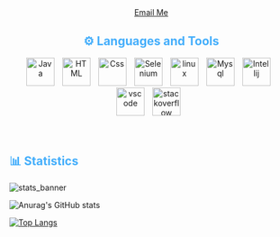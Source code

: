 <!-- first section -->
<h1></h1>

<p align:"center" style="text-align: justify; margin: 0 50px; font-size: 17px;" >
<br>
<br>

<div align="center">

[Email Me](mailto:www.google.com)
</div>
</p>

<!--second section||languages and tools -->
<h2 align="center" style="color: #44AEFB">⚙️ Languages and Tools</h2>
<div align="center">
<img  alt="Java" height="50px" style="padding-right:10px;" src="https://www.svgrepo.com/show/184143/java.svg"/>
<img  alt="HTML" height="50px" style="padding-right:10px;" src="https://cdn.jsdelivr.net/gh/devicons/devicon/icons/html5/html5-plain-wordmark.svg"/>
<img  alt="Css" height="50px" style="padding-right:10px;" src="https://cdn.jsdelivr.net/gh/devicons/devicon/icons/css3/css3-plain-wordmark.svg"/>
<img  alt="Selenium" height="50px" style="padding-right:10px;" src="https://cdn.jsdelivr.net/gh/devicons/devicon/icons/selenium/selenium-original.svg"/>
<img  alt="linux" height="50px" style="padding-right:10px;" src="https://cdn.jsdelivr.net/gh/devicons/devicon/icons/linux/linux-original.svg"/>
<img  alt="Mysql" height="50px" style="padding-right:10px;" src="https://cdn.jsdelivr.net/gh/devicons/devicon/icons/mysql/mysql-original-wordmark.svg"/>
<img  alt="Intellij" height="50px" style="padding-right:10px;" src="https://cdn.jsdelivr.net/gh/devicons/devicon/icons/intellij/intellij-original.svg"/>
<img  alt="vscode" height="50px" style="padding-right:10px;" src="https://cdn.jsdelivr.net/gh/devicons/devicon/icons/vscode/vscode-original.svg"/>
<img  alt="stackoverflow" height="50px" style="padding-right:10px;" src="https://www.svgrepo.com/show/354386/stackoverflow-icon.svg"/>
</div>
<br>
<br>
<!-- third section||Statistics -->
<h2 style="color: #44AEFB">📊 Statistics</h2>

![stats_banner](https://user-images.githubusercontent.com/78341798/194534778-d662496c-ae00-4e8d-ae9b-b90912054e7f.gif)

![Anurag's GitHub stats](https://github-readme-stats.vercel.app/api?username=modoroot&hide=stars,contribs,prs&count_private=true&show_icons=true&theme=tokyonight)<!-- radical -->

<!-- fourth section|| programming languages -->

[![Top Langs](https://github-readme-stats.vercel.app/api/top-langs/?username=modoroot&layout=compact)](https://github.com/anuraghazra/github-readme-stats)
